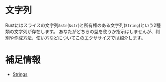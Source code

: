 # 文字列

Rustにはスライスの文字列`&str`(`&str`)と所有権のある文字列(`String`)という2種類の文字列が存在します。
あなたがどちらの型を使うか指示はしませんが、判別や作成方法、使い方などについてこのエクササイズでは紹介します。

# 補足情報

- [Strings](hhttps://doc.rust-jp.rs/book-ja/ch08-02-strings.html)
